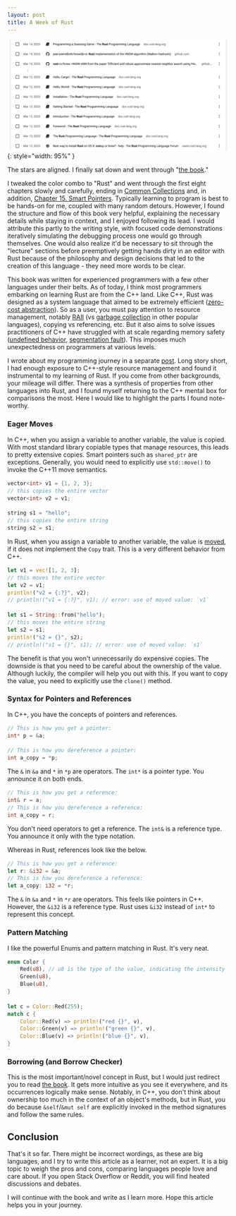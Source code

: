 ```yaml
---
layout: post
title: A Week of Rust
---
```


![img](/public/imgs/week-of-rust.png){: style="width: 95%" }

The stars are aligned. I finally sat down and went through "[the book](https://doc.rust-lang.org/book/)."

I tweaked the color combo to "Rust" and went through the first eight chapters slowly and carefully, ending in [Common Collections](https://doc.rust-lang.org/book/ch08-00-common-collections.html) and, in addition, [Chapter 15. Smart Pointers](https://doc.rust-lang.org/book/ch15-00-smart-pointers.html). Typically learning to program is best to be hands-on for me, coupled with many random detours. However, I found the structure and flow of this book very helpful, explaining the necessary details while staying in context, and I enjoyed following its lead. I would attribute this partly to the writing style, with focused code demonstrations iteratively simulating the debugging process one would go through themselves. One would also realize it'd be necessary to sit through the "lecture" sections before preemptively getting hands dirty in an editor with Rust because of the philosophy and design decisions that led to the creation of this language - they need more words to be clear.

<!--more-->

This book was written for experienced programmers with a few other languages under their belts. As of today, I think most programmers embarking on learning Rust are from the C++ land. Like C++, Rust was designed as a system language that aimed to be extremely efficient ([zero-cost abstraction](https://stackoverflow.com/questions/69178380/what-does-zero-cost-abstraction-mean)). So as a user, you must pay attention to resource management, notably [RAII](https://en.wikipedia.org/wiki/Resource_acquisition_is_initialization) (vs [garbage collection](https://en.wikipedia.org/wiki/Garbage_collection_(computer_science)) in other popular languages), copying vs referencing, etc. But it also aims to solve issues practitioners of C++ have struggled with at scale regarding memory safety ([undefined behavior](https://en.wikipedia.org/wiki/Undefined_behavior), [segmentation fault](https://en.wikipedia.org/wiki/Segmentation_fault)). This imposes much unexpectedness on programmers at various levels.

I wrote about my programming journey in a separate [post](/blog/2023/03/20/my-programming-journey/). Long story short, I had enough exposure to C++-style resource management and found it instrumental to my learning of Rust. If you come from other backgrounds, your mileage will differ. There was a synthesis of properties from other languages into Rust, and I found myself returning to the C++ mental box for comparisons the most. Here I would like to highlight the parts I found note-worthy.

### Eager Moves

In C++, when you assign a variable to another variable, the value is copied. With most standard library copiable types that manage resources, this leads to pretty extensive copies. Smart pointers such as `shared_ptr` are exceptions. Generally, you would need to explicitly use `std::move()` to invoke the C++11 move semantics.

```c++
vector<int> v1 = {1, 2, 3};
// this copies the entire vector
vector<int> v2 = v1;

string s1 = "hello";
// this copies the entire string
string s2 = s1;
```

In Rust, when you assign a variable to another variable, the value is [moved](https://doc.rust-lang.org/book/ch04-01-what-is-ownership.html), if it does not implement the `Copy` trait. This is a very different behavior from C++.

```rust
let v1 = vec![1, 2, 3];
// this moves the entire vector
let v2 = v1;
println!("v2 = {:?}", v2);
// println!("v1 = {:?}", v1); // error: use of moved value: `v1`

let s1 = String::from("hello");
// this moves the entire string
let s2 = s1;
println!("s2 = {}", s2);
// println!("s1 = {}", s1); // error: use of moved value: `s1`
```

The benefit is that you won't unnecessarily do expensive copies. The downside is that you need to be careful about the ownership of the value. Although luckily, the compiler will help you out with this. If you want to copy the value, you need to explicitly use the `clone()` method.

### Syntax for Pointers and References

In C++, you have the concepts of pointers and references.

```c++
// This is how you get a pointer:
int* p = &a;

// This is how you dereference a pointer:
int a_copy = *p;
```

The `&` in `&a` and `*` in `*p` are operators. The `int*` is a pointer type. You announce it on both ends.

```c++
// This is how you get a reference:
int& r = a;
// This is how you dereference a reference:
int a_copy = r;
```

You don't need operators to get a reference. The `int&` is a reference type. You announce it only with the type notation.

Whereas in Rust, references look like the below.

```rust
// This is how you get a reference:
let r: &i32 = &a;
// This is how you dereference a reference:
let a_copy: i32 = *r;
```

The `&` in `&a` and `*` in `*r` are operators. This feels like pointers in C++. However, the `&i32` is a reference type. Rust uses `&i32` instead of `int*` to represent this concept.

### Pattern Matching

I like the powerful Enums and pattern matching in Rust. It's very neat.

```rust
enum Color {
    Red(u8), // u8 is the type of the value, indicating the intensity
    Green(u8),
    Blue(u8),
}

let c = Color::Red(255);
match c {
    Color::Red(v) => println!("red {}", v),
    Color::Green(v) => println!("green {}", v),
    Color::Blue(v) => println!("blue {}", v),
}
```

### Borrowing (and Borrow Checker)

This is the most important/novel concept in Rust, but I would just redirect you to read [the book](https://doc.rust-lang.org/book/). It gets more intuitive as you see it everywhere, and its occurrences logically make sense. Notably, in C++, you don't think about ownership too much in the context of an object's methods, but in Rust, you do because `&self`/`&mut self` are explicitly invoked in the method signatures and follow the same rules.

## Conclusion

That's it so far. There might be incorrect wordings, as these are big languages, and I try to write this article as a learner, not an expert. It is a big topic to weigh the pros and cons, comparing languages people love and care about. If you open Stack Overflow or Reddit, you will find heated discussions and debates.

I will continue with the book and write as I learn more. Hope this article helps you in your journey.
